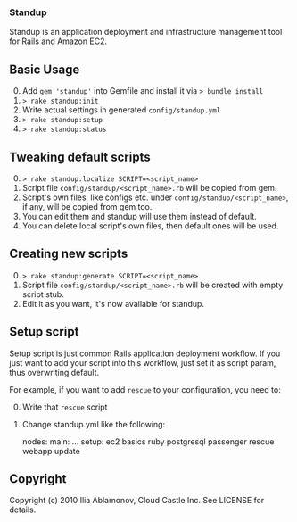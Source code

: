 ### Standup

Standup is an application deployment and infrastructure management tool for Rails and Amazon EC2.

## Basic Usage

0. Add `gem 'standup'` into Gemfile and install it via `> bundle install`
0. `> rake standup:init`
0. Write actual settings in generated `config/standup.yml`
0. `> rake standup:setup`
0. `> rake standup:status`

## Tweaking default scripts

0. `> rake standup:localize SCRIPT=<script_name>`
0. Script file `config/standup/<script_name>.rb` will be copied from gem.
0. Script's own files, like configs etc. under `config/standup/<script_name>`, if any,  will be copied from gem too. 
0. You can edit them and standup will use them instead of default.
0. You can delete local script's own files, then default ones will be used. 

## Creating new scripts

0. `> rake standup:generate SCRIPT=<script_name>`
0. Script file `config/standup/<script_name>.rb` will be created with empty script stub.
0. Edit it as you want, it's now available for standup.

## Setup script

Setup script is just common Rails application deployment workflow.
If you just want to add your script into this workflow, just set it as script param, thus overwriting default.

For example, if you want to add `rescue` to your configuration, you need to:

0. Write that `rescue` script
0. Change standup.yml like the following:

    nodes:
      main:
        ...
        setup:
          ec2 basics ruby postgresql passenger rescue webapp update 

## Copyright

Copyright (c) 2010 Ilia Ablamonov, Cloud Castle Inc.
See LICENSE for details.
